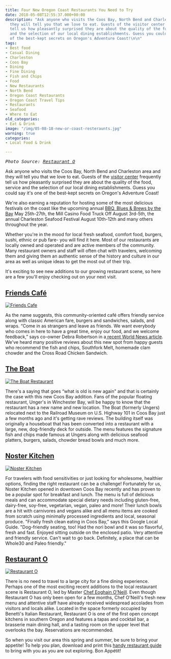 ```yaml
---
title: Four New Oregon Coast Restaurants You Need to Try
date: 2018-05-08T12:55:37.000+00:00
description: "Ask anyone who visits the Coos Bay, North Bend and Charleston area and
  they will tell you that we love to eat. Guests of the visitor center frequently
  tell us how pleasantly surprised they are about the quality of the food, service
  and the selection of our local dining establishments. Guess you could say it's one
  of the best-kept secrets on Oregon's Adventure Coast!\n\n"
tags:
- Best food
- Casual Dining
- Charleston
- Coos Bay
- Dining
- Fine Dining
- Fish and Chips
- Food
- New Restaurants
- North Bend
- Oregon Coast Restaurants
- Oregon Coast Travel Tips
- Restaurants
- Seafood
- Where to Eat
old_categories:
- Eat & Drink
image: "/img/05-08-18-new-or-coast-resteraunts.jpg"
warning: true
categories:
- Local Food & Drink

---
```

<pre><em>Photo Source: <a href="https://www.facebook.com/RestaurantO/">Restaurant O</a></em></pre>

Ask anyone who visits the Coos Bay, North Bend and Charleston area and they will tell you that we love to eat. Guests of the <a href="/" target="_blank" rel="noopener noreferrer">visitor center</a> frequently tell us how pleasantly surprised they are about the quality of the food, service and the selection of our local dining establishments. Guess you could say it's one of the best-kept secrets on Oregon's Adventure Coast!

We're also earning a reputation for hosting some of the most delicious festivals on the coast like the upcoming annual <a href="/events/" target="_blank" rel="noopener noreferrer">BBQ, Blues & Brews by the Bay</a> May 25th-27th, the Mill Casino Food Truck Off August 3rd-5th, the annual Charleston Seafood Festival August 10th-12th and many others throughout the year.

Whether you're in the mood for local fresh seafood, comfort food, burgers, sushi, ethnic or pub fare- you will find it here. Most of our restaurants are locally owned and operated and are active members of the community. Many restaurant owners and staff will often chat with travelers, welcoming them and giving them an authentic sense of the history and culture in our area as well as unique ideas to get the most out of their trip.

It's exciting to see new additions to our growing restaurant scene, so here are a few you'll enjoy checking out on your next visit.

<a href="https://www.facebook.com/Friends-Cafe-530179044034503/" target="_blank" rel="noopener noreferrer"><h2>Friends Café</h2> ![Friends Cafe](/img/31779137_574170102968730_5601684965226971136_o-674x379.jpg) </a>

As the name suggests, this community-oriented café offers friendly service along with classic American fare, burgers and sandwiches, salads, and wraps. “Come in as strangers and leave as friends. We want everybody who comes in here to have a great time, enjoy our food, and we welcome feedback,” says co-owner Debra Robertson in a<a href="http://theworldlink.com/news/local/business/friends-cafe-to-open-in-eastside-by-the-end-of/article_480369f0-211a-5df0-89fe-e9961fc3f69b.html" target="_blank" rel="noopener noreferrer"> recent World News article</a>. We've heard many positive reviews about this new spot from happy guests who recommend the fish and chips, Southfork Melt, homemade clam chowder and the Cross Road Chicken Sandwich.

<a href="https://www.facebook.com/The-Boat-1658642967582777/" target="_blank" rel="noopener noreferrer"><h2>The Boat</h2> ![The Boat Restaurant](/img/stop-in-for-the-southern-flavors-of-catfish-with-a-cajun-aioli-french-fries-coleslaw-or-rice-pilaf-and-a-pudding-pie-674x899.jpg) </a>

There's a saying that goes “what is old is new again" and that is certainly the case with this new Coos Bay addition. Fans of the popular floating restaurant, Unger's in Winchester Bay, will be happy to know that the restaurant has a new name and new location. The Boat (formerly Ungers) relocated next to the Railroad Museum on U.S. Highway 101 in Coos Bay just a few months ago and it's getting rave reviews. The building itself was originally a houseboat that has been converted into a restaurant with a large, new, dog-friendly deck for outside. The menu features the signature fish and chips made famous at Ungers along with delicious seafood platters, burgers, salads, chowder bread bowls and much more.

<a href="https://nosterkitchen.com/" target="_blank" rel="noopener noreferrer"><h2>Noster Kitchen</h2>

![Noster Kitchen](/img/screenshot-2018-05-08-at-8.52.25-am.png)

</a>

For travelers with food sensitivities or just looking for wholesome, healthier options, finding the right restaurant can be a challenge! Fortunately for us, Noster Kitchen opened in downtown Coos Bay recently and has proven to be a popular spot for breakfast and lunch. The menu is full of delicious meals and can accommodate special dietary needs including gluten-free, dairy-free, soy-free, vegetarian, vegan, paleo and more! Their lunch bowls are a hit with carnivores and vegans alike and all menu items are cooked from scratch using minimally processed ingredients and local, seasonal produce. "Finally fresh clean eating in Coos Bay," says this Google Local Guide. "Dog-friendly seating, too! Had the nori bowl and it was so flavorful, fresh and fast. Enjoyed sitting outside on the enclosed patio. Very attentive and friendly service. Can't wait to go back. Definitely, a place that can be Whole30 and Paleo friendly."

<a href="https://www.facebook.com/RestaurantO/" target="_blank" rel="noopener noreferrer"><h2>Restaurant O</h2>

![Restaurant O](/img/carbonara_d1450-674x505.jpg)

</a>

There is no need to travel to a large city for a fine dining experience. Perhaps one of the most exciting recent additions to the local restaurant scene is Restaurant O, led by Master <a href="http://restauranto.us/masterchef-o-neill" target="_blank" rel="noopener noreferrer">Chef Eoghain O’Neill</a>. Even though Restaurant O has only been open for a few months, Chef O'Neill's fresh new menu and attentive staff have already received widespread accolades from visitors and locals alike. Located in the space formerly occupied by Benetti's Italian Restaurant, Restaurant O is one of the first open concept kitchens in southern Oregon and features a tapas and cocktail bar, a brasserie main dining hall, and a tasting room on the upper level that overlooks the bay. Reservations are recommended.

So when you visit our area this spring and summer, be sure to bring your appetite! To help you plan, download and print this [handy restaurant guide](/img/restaurant-brochure-04-19.pdf) to bring with you as you are out exploring. Bon Appétit!